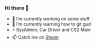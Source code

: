 ### Hi there 👋

- 🔭 I’m currently working on some stuff
- 🌱 I’m currently learning how to git gud
- ⚡ SysAdmin, Car Driver and CS2 Main
- 📫 Catch me on [Steam](https://steamcommunity.com/id/F1L337)
<!--
**F1L337/F1L337** is a ✨ _special_ ✨ repository because its `README.md` (this file) appears on your GitHub profile.

Here are some ideas to get you started:

- 🔭 I’m currently working on ...
- 🌱 I’m currently learning ...
- 👯 I’m looking to collaborate on ...
- 🤔 I’m looking for help with ...
- 💬 Ask me about ...
- 📫 How to reach me: ...
- 😄 Pronouns: ...
- ⚡ Fun fact: ...
-->
